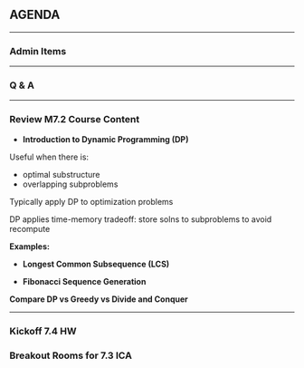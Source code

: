## AGENDA

---  

### Admin Items  

---  

### Q & A

---  
### Review M7.2 Course Content 

- **Introduction to Dynamic Programming (DP)**  

Useful when there is:
- optimal substructure
- overlapping subproblems

Typically apply DP to optimization problems

DP applies time-memory tradeoff: store solns to subproblems to avoid recompute

**Examples:**

- **Longest Common Subsequence (LCS)**

- **Fibonacci Sequence Generation**

**Compare DP vs Greedy vs Divide and Conquer**

---  

### Kickoff 7.4 HW

### Breakout Rooms for 7.3 ICA


